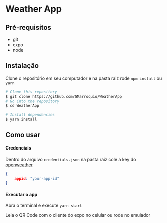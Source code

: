 # Weather App

## Pré-requisitos

- git
- expo
- node

## Instalação

Clone o repositório em seu computador e na pasta raiz rode `npm install` ou `yarn`

```bash
# Clone this repository
$ git clone https://github.com/GMarroquio/WeatherApp
# Go into the repository
$ cd WeatherApp

# Install dependencies
$ yarn install
```

## Como usar

#### Credenciais

Dentro do arquivo `credentials.json` na pasta raiz cole a key do [openweather](https://openweathermap.org/current)

```json
{
	appid: "your-app-id"
}
```

#### Executar o app

Abra o terminal e execute `yarn start`

Leia o QR Code com o cliente do expo no celular ou rode no emulador